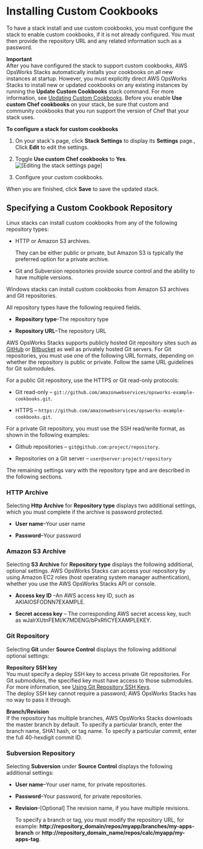 # Installing Custom Cookbooks<a name="workingcookbook-installingcustom-enable"></a>

To have a stack install and use custom cookbooks, you must configure the stack to enable custom cookbooks, if it is not already configured\. You must then provide the repository URL and any related information such as a password\.

**Important**  
After you have configured the stack to support custom cookbooks, AWS OpsWorks Stacks automatically installs your cookbooks on all new instances at startup\. However, you must explicitly direct AWS OpsWorks Stacks to install new or updated cookbooks on any existing instances by running the **Update Custom Cookbooks** stack command\. For more information, see [Updating Custom Cookbooks](workingcookbook-installingcustom-enable-update.md)\. Before you enable **Use custom Chef cookbooks** on your stack, be sure that custom and community cookbooks that you run support the version of Chef that your stack uses\.

**To configure a stack for custom cookbooks**

1. On your stack's page, click **Stack Settings** to display its **Settings** page\., Click **Edit** to edit the settings\.

1. Toggle **Use custom Chef cookbooks** to **Yes**\.  
![\[Editing the stack settings page\]](http://docs.aws.amazon.com/opsworks/latest/userguide/images/stack_settings_edit.png)

1. Configure your custom cookbooks\.

When you are finished, click **Save** to save the updated stack\. 

## Specifying a Custom Cookbook Repository<a name="workingcookbook-installingcustom-enable-repo"></a>

Linux stacks can install custom cookbooks from any of the following repository types:

+ HTTP or Amazon S3 archives\.

  They can be either public or private, but Amazon S3 is typically the preferred option for a private archive\. 

+ Git and Subversion repositories provide source control and the ability to have multiple versions\.

Windows stacks can install custom cookbooks from Amazon S3 archives and Git repositories\.

All repository types have the following required fields\.

+ **Repository type**–The repository type

+ **Repository URL**–The repository URL

AWS OpsWorks Stacks supports publicly hosted Git repository sites such as [GitHub](https://github.com/) or [Bitbucket](https://bitbucket.org) as well as privately hosted Git servers\. For Git repositories, you must use one of the following URL formats, depending on whether the repository is public or private\. Follow the same URL guidelines for Git submodules\.

For a public Git repository, use the HTTPS or Git read\-only protocols:

+ Git read\-only – `git://github.com/amazonwebservices/opsworks-example-cookbooks.git`\.

+ HTTPS – `https://github.com/amazonwebservices/opsworks-example-cookbooks.git`\.

For a private Git repository, you must use the SSH read/write format, as shown in the following examples:

+ Github repositories – `git@github.com:project/repository`\.

+ Repositories on a Git server – `user@server:project/repository`

The remaining settings vary with the repository type and are described in the following sections\.

### HTTP Archive<a name="workingcookbook-installingcustom-enable-repo-http"></a>

Selecting **Http Archive** for **Repository type** displays two additional settings, which you must complete if the archive is password protected\.

+ **User name**–Your user name

+ **Password**–Your password

### Amazon S3 Archive<a name="workingcookbook-installingcustom-enable-repo-s3"></a>

Selecting **S3 Archive** for **Repository type** displays the following additional, optional settings\. AWS OpsWorks Stacks can access your repository by using Amazon EC2 roles \(host operating system manager authentication\), whether you use the AWS OpsWorks Stacks API or console\.

+ **Access key ID** –An AWS access key ID, such as AKIAIOSFODNN7EXAMPLE\.

+ **Secret access key** – The corresponding AWS secret access key, such as wJalrXUtnFEMI/K7MDENG/bPxRfiCYEXAMPLEKEY\.

### Git Repository<a name="workingcookbook-installingcustom-enable-repo-git"></a>

Selecting **Git** under **Source Control** displays the following additional optional settings:

**Repository SSH key**  
You must specify a deploy SSH key to access private Git repositories\. For Git submodules, the specified key must have access to those submodules\. For more information, see [Using Git Repository SSH Keys](workingapps-deploykeys.md)\.  
The deploy SSH key cannot require a password; AWS OpsWorks Stacks has no way to pass it through\.

**Branch/Revision**  
If the repository has multiple branches, AWS OpsWorks Stacks downloads the master branch by default\. To specify a particular branch, enter the branch name, SHA1 hash, or tag name\. To specify a particular commit, enter the full 40\-hexdigit commit ID\.

### Subversion Repository<a name="workingcookbook-installingcustom-enable-repo-svn"></a>

Selecting **Subversion** under **Source Control** displays the following additional settings:

+ **User name**–Your user name, for private repositories\.

+ **Password**–Your password, for private repositories\.

+ **Revision**–\[Optional\] The revision name, if you have multiple revisions\.

  To specify a branch or tag, you must modify the repository URL, for example: **http://repository\_domain/repos/myapp/branches/my\-apps\-branch** or **http://repository\_domain\_name/repos/calc/myapp/my\-apps\-tag**\.